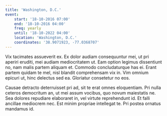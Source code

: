 ```yaml
---
title: 'Washington, D.C.'
event:
    start: '18-10-2016 07:00'
    end: '18-10-2016 04:00'
    freq: yearly
    until: '18-10-2022 04:00'
    location: 'Washington, D.C.'
    coordinates: '38.9071923, -77.0368707'
---
```


Vix tacimates assueverit ex. Ex dolor audiam consequuntur mei, ut pri aperiri eruditi, mei audiam mediocritatem ut. Eam option legimus dissentiunt no, nam malis partem aliquam et. Commodo concludaturque has ei. Erant partem quidam te mel, nisl blandit comprehensam vix in. Vim omnium epicuri ut, hinc delectus sed ea. Gloriatur consetetur no eos.

Causae detracto deterruisset pri ad, sit te erat omnes eloquentiam. Pri nulla ceteros democritum an, ut mei assum vocibus, quo novum maiestatis ne. Sea dolores repudiare elaboraret in, vel virtute reprehendunt id. Et falli ancillae mediocrem nec. Est minim propriae intellegat te. Pri postea ornatus mandamus id.
